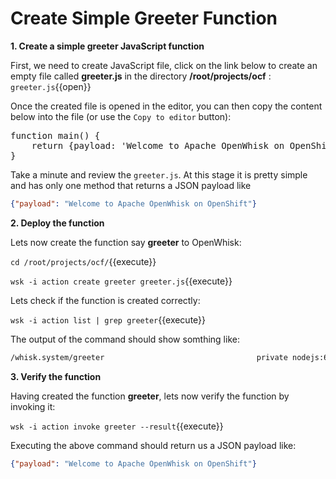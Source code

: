 # Create Simple Greeter Function

**1. Create a simple greeter JavaScript function**

First, we need to create JavaScript file, click on the link below to create an empty file called **greeter.js** in the directory **/root/projects/ocf** : ``greeter.js``{{open}}

Once the created file is opened in the editor, you can then copy the content below into the file (or use the `Copy to editor` button):

<pre class="file" data-filename="/root/projects/ocf/greeter.js" data-target="replace">
function main() {
    return {payload: 'Welcome to Apache OpenWhisk on OpenShift'};
}
</pre>
Take a minute and review the `greeter.js`. At this stage it is pretty simple and has only one method that returns a JSON payload like 
```json
{"payload": "Welcome to Apache OpenWhisk on OpenShift"}
```

**2. Deploy the function**

Lets now create the function say **greeter** to OpenWhisk:

``cd /root/projects/ocf/``{{execute}}

``wsk -i action create greeter greeter.js``{{execute}}

Lets check if the function is created correctly:

``wsk -i action list | grep greeter``{{execute}}

The output of the command should show somthing like:

```sh
/whisk.system/greeter                                  private nodejs:6
```

**3. Verify the function**

Having created the function **greeter**, lets now verify the function by invoking it:

``wsk -i action invoke greeter --result``{{execute}}

Executing the above command should return us a JSON payload like:

```json
{"payload": "Welcome to Apache OpenWhisk on OpenShift"}
```
